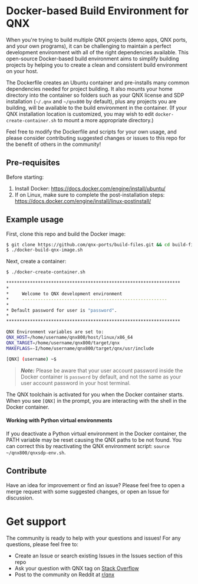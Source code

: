 # Docker-based Build Environment for QNX

When you're trying to build multiple QNX projects (demo apps, QNX ports, and your own programs), it can be challenging to maintain a perfect development environment with all of the right dependencies available. This open-source Docker-based build environment aims to simplify building projects by helping you to create a clean and consistent build environment on your host.

The Dockerfile creates an Ubuntu container and pre-installs many common dependencies needed for project building. It also mounts your home directory into the container so folders such as your QNX license and SDP installation (`~/.qnx` and `~/qnx800` by default), plus any projects you are building, will be available to the build environment in the container. (If your QNX installation location is customized, you may wish to edit `docker-create-container.sh` to mount a more appropriate directory.)

Feel free to modify the Dockerfile and scripts for your own usage, and please consider contributing suggested changes or issues to this repo for the benefit of others in the community!

## Pre-requisites

Before starting:

1. Install Docker: https://docs.docker.com/engine/install/ubuntu/
2. If on Linux, make sure to complete the post-installation steps: https://docs.docker.com/engine/install/linux-postinstall/

## Example usage

First, clone this repo and build the Docker image:

```bash
$ git clone https://github.com/qnx-ports/build-files.git && cd build-files/docker
$ ./docker-build-qnx-image.sh
```

Next, create a container:

```bash
$ ./docker-create-container.sh

******************************************************************
*
*     Welcome to QNX development environment
*     -------------------------------------------------------
*
* Default password for user is "password".
*
******************************************************************

QNX Environment variables are set to:
QNX_HOST=/home/username/qnx800/host/linux/x86_64
QNX_TARGET=/home/username/qnx800/target/qnx
MAKEFLAGS=-I/home/username/qnx800/target/qnx/usr/include

[QNX] (username) ~$
```

> ***Note:*** Please be aware that your user account password inside the Docker container is `password` by default, and not the same as your user account password in your host terminal.

The QNX toolchain is activated for you when the Docker container starts. When you see `[QNX]` in the prompt, you are interacting with the shell in the Docker container.

#### Working with Python virtual environments

If you deactivate a Python virtual environment in the Docker container, the PATH variable may be reset causing the QNX paths to be not found. You can correct this by reactivating the QNX environment script: `source ~/qnx800/qnxsdp-env.sh`.

## Contribute

Have an idea for improvement or find an issue? Please feel free to open a merge request with some suggested changes, or open an Issue for discussion.

# Get support

The community is ready to help with your questions and issues! For any questions, please feel free to:

- Create an Issue or search existing Issues in the Issues section of this repo
- Ask your question with QNX tag on [Stack Overflow](https://stackoverflow.com/questions/tagged/qnx)
- Post to the community on Reddit at [r/qnx](https://www.reddit.com/r/qnx)